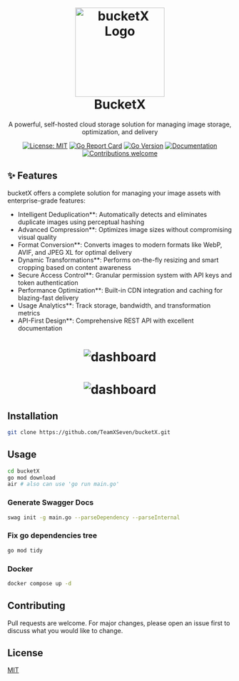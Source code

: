 <h1 align="center" style="border-bottom: none">
    <img src="https://github.com/user-attachments/assets/3ace43e2-d175-4d7f-8e4d-0df36b586f83" alt="bucketX Logo" width="200"><br>BucketX
</h1>

<p align="center">
  A powerful, self-hosted cloud storage solution for managing image storage, optimization, and delivery
</p>

<div align="center">

[![License: MIT](https://img.shields.io/badge/License-MIT-blue.svg)](https://opensource.org/licenses/MIT)
[![Go Report Card](https://goreportcard.com/badge/github.com/TeamXSeven/bucketX)](https://goreportcard.com/report/github.com/TeamXSeven/bucketX)
[![Go Version](https://img.shields.io/github/go-mod/go-version/TeamXSeven/bucketX)](https://github.com/TeamXSeven/bucketX)
[![Documentation](https://img.shields.io/badge/docs-website-blue)](https://teamxseven.github.io/bucketX/)
[![Contributions welcome](https://img.shields.io/badge/contributions-welcome-brightgreen.svg)](https://github.com/TeamXSeven/bucketX/blob/main/CONTRIBUTING.md)
<!-- [![Docker Pulls](https://img.shields.io/docker/pulls/teamxseven/bucketx)](https://hub.docker.com/r/teamxseven/bucketx) -->

</div>

## ✨ Features

bucketX offers a complete solution for managing your image assets with enterprise-grade features:

- Intelligent Deduplication**: Automatically detects and eliminates duplicate images using perceptual hashing
- Advanced Compression**: Optimizes image sizes without compromising visual quality
- Format Conversion**: Converts images to modern formats like WebP, AVIF, and JPEG XL for optimal delivery
- Dynamic Transformations**: Performs on-the-fly resizing and smart cropping based on content awareness
- Secure Access Control**: Granular permission system with API keys and token authentication
- Performance Optimization**: Built-in CDN integration and caching for blazing-fast delivery
- Usage Analytics**: Track storage, bandwidth, and transformation metrics
- API-First Design**: Comprehensive REST API with excellent documentation

<h1 align="center" style="border-bottom: none">
    <img src="https://github.com/user-attachments/assets/2ccfea75-8953-4823-ac4a-a3b2744be5df" alt="dashboard">
</h1>

<h1 align="center" style="border-bottom: none">
    <img src="https://github.com/user-attachments/assets/ca628016-f1fc-4901-9344-61d6f19cdc97" alt="dashboard">
</h1>

## Installation

```bash
git clone https://github.com/TeamXSeven/bucketX.git
```

## Usage

```bash
cd bucketX
go mod download
air # also can use 'go run main.go'
```

### Generate Swagger Docs

```bash
swag init -g main.go --parseDependency --parseInternal
```

### Fix go dependencies tree

```bash
go mod tidy
```

### Docker

```bash
docker compose up -d
```

## Contributing

Pull requests are welcome. For major changes, please open an issue first to
discuss what you would like to change.

## License

[MIT](https://choosealicense.com/licenses/mit/)

